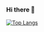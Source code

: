 ### Hi there 👋

[![Top Langs](https://github-readme-stats.vercel.app/api/top-langs/?username=AnassElamrani&layout=compact)](https://github.com/anuraghazra/github-readme-stats)


